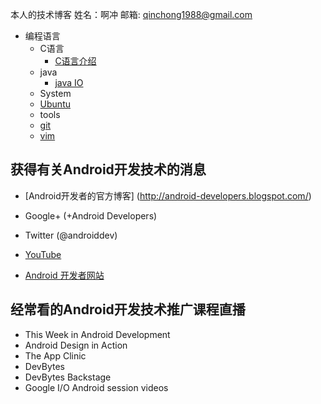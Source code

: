 本人的技术博客
姓名：啊冲
邮箱: qinchong1988@gmail.com

- 编程语言
     - C语言
        - [C语言介绍](language/c_intro.md)
     - java
        - [java IO](language/java/IO.md)
     - System
	- [Ubuntu](system/Ubuntu.md)
     - tools
	- [git](tools/git.md)
	- [vim](tools/vim.md)


获得有关Android开发技术的消息
----
- [Android开发者的官方博客] (http://android-developers.blogspot.com/)

- Google+ (+Android Developers)

- Twitter (@androiddev)

- [YouTube](http://www.youtube.com/androiddevelopers)

- [Android 开发者网站 ](http://developer.android.com)

经常看的Android开发技术推广课程直播
-----
- This Week in Android Development
- Android Design in Action
- The App Clinic
- DevBytes
- DevBytes Backstage
- Google I/O Android session videos
